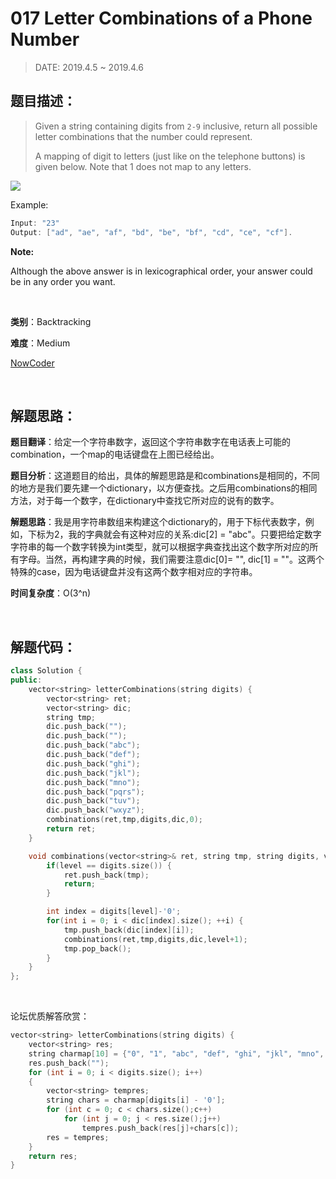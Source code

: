 # 017 Letter Combinations of a Phone Number

> DATE: 2019.4.5 ~ 2019.4.6

## 题目描述：

> Given a string containing digits from `2-9` inclusive, return all possible letter combinations that the number could represent.
>
> A mapping of digit to letters (just like on the telephone buttons) is given below. Note that 1 does not map to any letters.

![](https://upload.wikimedia.org/wikipedia/commons/thumb/7/73/Telephone-keypad2.svg/200px-Telephone-keypad2.svg.png)

Example:

```C++
Input: "23"
Output: ["ad", "ae", "af", "bd", "be", "bf", "cd", "ce", "cf"].
```

**Note:**

Although the above answer is in lexicographical order, your answer could be in any order you want.

<br/>

**类别**：Backtracking

**难度**：Medium

[NowCoder](https://leetcode.com/problems/letter-combinations-of-a-phone-number/)

<br/>

## 解题思路：

**题目翻译**：给定一个字符串数字，返回这个字符串数字在电话表上可能的combination，一个map的电话键盘在上图已经给出。

**题目分析**：这道题目的给出，具体的解题思路是和combinations是相同的，不同的地方是我们要先建一个dictionary，以方便查找。之后用combinations的相同方法，对于每一个数字，在dictionary中查找它所对应的说有的数字。

**解题思路**：我是用字符串数组来构建这个dictionary的，用于下标代表数字，例如，下标为2，我的字典就会有这种对应的关系:dic[2] = "abc"。只要把给定数字字符串的每一个数字转换为int类型，就可以根据字典查找出这个数字所对应的所有字母。当然，再构建字典的时候，我们需要注意dic[0]= "", dic[1] = ""。这两个特殊的case，因为电话键盘并没有这两个数字相对应的字符串。

**时间复杂度**：O(3^n)

<br/>

## 解题代码：

```C++
class Solution {
public:
    vector<string> letterCombinations(string digits) {
        vector<string> ret;
        vector<string> dic;
        string tmp;
        dic.push_back("");
        dic.push_back("");
        dic.push_back("abc");
        dic.push_back("def");
        dic.push_back("ghi");
        dic.push_back("jkl");
        dic.push_back("mno");
        dic.push_back("pqrs");
        dic.push_back("tuv");
        dic.push_back("wxyz");
        combinations(ret,tmp,digits,dic,0);
        return ret;
    }

    void combinations(vector<string>& ret, string tmp, string digits, vector<string> dic, int level) {
        if(level == digits.size()) {
            ret.push_back(tmp);
            return;
        }

        int index = digits[level]-'0';
        for(int i = 0; i < dic[index].size(); ++i) {
            tmp.push_back(dic[index][i]);
            combinations(ret,tmp,digits,dic,level+1);
            tmp.pop_back();
        }
    }
};
```

<br/>

论坛优质解答欣赏：

```C++
vector<string> letterCombinations(string digits) {
    vector<string> res;
    string charmap[10] = {"0", "1", "abc", "def", "ghi", "jkl", "mno", "pqrs", "tuv", "wxyz"};
    res.push_back("");
    for (int i = 0; i < digits.size(); i++)
    {
        vector<string> tempres;
        string chars = charmap[digits[i] - '0'];
        for (int c = 0; c < chars.size();c++)
            for (int j = 0; j < res.size();j++)
                tempres.push_back(res[j]+chars[c]);
        res = tempres;
    }
    return res;
}
```

<br/>
